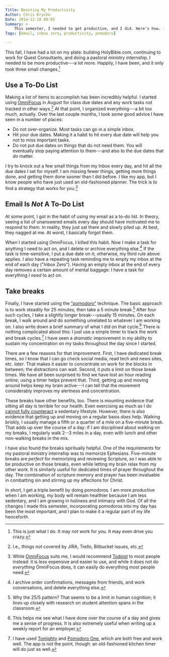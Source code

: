 ```yaml
---
Title: Boosting My Productivity
Author: Chris Krycho
Date: 2014-12-18 08:05
Summary: >
    This semester, I needed to get productive, and I did. Here's how. (To-do lists, Inbox Zero, and pomodoros!)
Tags: [email, inbox zero, productivity, pomodoro]

---
```


This fall, I have had a lot on my plate: building HolyBible.com, continuing to
work for Quest Consultants, and doing a pastoral ministry internship. I needed
to be more productive---a lot more. Happily, I have been, and it only took three
small changes.[^personal]

## Use a To-Do List

Making a list of items to accomplish has been incredibly helpful. I started
using [OmniFocus] in August for class due dates and any work tasks not tracked
in other ways.[^tracker] At that point, I organized everything---a bit too much,
actually. Over the last couple months, I took some good advice I have seen in a
number of places:

  - Do not over-organize. Most tasks can go in a simple inbox.
  - Hit your due dates. Making it a habit to hit every due date will help you
    not to miss important tasks.
  - Do not put due dates on things that do not need them. You will eventually
    stop paying attention to them---and also to the due dates that *do* matter.

I try to knock out a few small things from my Inbox every day, and hit all the
due dates I set for myself. I am missing fewer things, getting more things done,
and getting them done sooner than I did before. I like my app, but I know people
who have just used an old-fashioned planner. The trick is to find a strategy
that works for you.[^app]

## Email Is *Not* A To-Do List

At some point, I got in the habit of using my email as a to-do list. In theory,
seeing a list of unanswered emails every day should have motivated me to respond
to them. In reality, they just sat there and slowly piled up. At best, they
nagged at me. At worst, I basically forgot them.

When I started using OmniFocus, I killed this habit. Now I make a task for
anything I need to act on, and I delete or archive everything else.[^email] If
the task is time-sensitive, I put a due date on it; otherwise, my third rule
above applies. I also have a repeating task reminding me to empty my inbox at
the end of each day ("Inbox Zero"). Having an empty inbox at the end of every
day removes a certain amount of mental baggage: I have a task for everything I
*need* to act on.

## Take breaks

Finally, I have started using the ["pomodoro"] technique. The basic approach is
to work steadily for 25 minutes, then take a 5 minute break.[^25/5] After four
such cycles, I take a slightly longer break---usually 15 minutes. On each break,
I walk around and do something unrelated to whatever I am working on. I also
write down a brief summary of what I did on that cycle.[^summary] There is
nothing complicated about this: I just use a simple timer to track the work and
break cycles.[^timer] I have seen a *dramatic* improvement in my ability to
sustain my concentration on my tasks throughout the day since I started.

There are a few reasons for that improvement. First, I have dedicated break
times, so I know that I can go check social media, read tech and news sites,
etc. *later*. That makes it easier to concentrate on work for the blocks in
between; the distractions can wait. Second, it puts a limit on those break
times. We have all been surprised to find we have lost an hour reading online;
using a timer helps prevent that. Third, getting up and moving around helps keep
my brain active---I can tell that the movement considerably improves my
alertness and concentration.

These breaks have other benefits, too. There is mounting evidence that sitting
all day is terrible for our health. Even exercising as much as I do [cannot
fully counteract][npr] a sedentary lifestyle. However, there is also evidence
that getting up and moving on a regular basis *does* help. Walking briskly, I
usually manage a fifth or a quarter of a mile on a five-minute break. That adds
up over the course of a day: if I am disciplined about walking on my breaks, I
regularly walk 2--3 miles in a day, even with lunch and other non-walking breaks
in the mix.

I have also found the breaks spiritually helpful. One of the requirements for my
pastoral ministry internship was to memorize Ephesians. Five-minute breaks are
*perfect* for memorizing and reviewing Scripture, so I was able to be productive
on those breaks, even while letting my brain relax from my other work. It is
similarly useful for dedicated times of prayer throughout the day. The
combination of scripture memory and prayer has been invaluable in combatting sin
and stirring up my affections for Christ.

In short, I get a triple benefit by doing pomodoros. I am more productive when I
am working, my body will remain healthier because I am less sedentary, and I am
growing in holiness and intimacy with God. Of all the changes I made this
semester, incorporating pomodoros into my day has been the most important, and I
plan to make it a regular part of my life henceforth.

[^personal]: This is just what I do. It may not work for you. It may even drive
    you crazy.

[^tracker]: I.e., things not covered by JIRA, Trello, Bitbucket issues, etc.

[^app]: While [OmniFocus] suits me, I would recommend [Todoist] to most people
    instead: it is less expensive and easier to use, and while it does not do
    *everything* OmniFocus does, it can easily do everything most people need.

[^email]: I archive order confirmations, messages from friends, and work
    conversations, and delete everything else.

[^25/5]: Why the 25/5 pattern? That seems to be a limit in human cognition; it
    lines up closely with research on student attention spans in the classroom.

[^timer]: I have used [Tomighty] and [Pomodoro One], which are both free and
    work well. The app is not the point, though: an old-fashioned kitchen timer
    will do just as well.

[^summary]: This helps me see what I have done over the course of a day and
    gives me a sense of progress. It is also extremely useful when writing up a
    weekly report for an employer.

[OmniFocus]: https://www.omnigroup.com/omnifocus/
[Todoist]: https://en.todoist.com/
["pomodoro"]: http://en.wikipedia.org/wiki/Pomodoro_Technique
[npr]: http://www.npr.org/2011/04/25/135575490/sitting-all-day-worse-for-you-than-you-might-think "Sitting All Day: Worse For You Than You Might Think"
[Tomighty]: http://www.tomighty.org/
[Pomodoro One]: https://itunes.apple.com/us/app/pomodoro-one/id907364780?mt=12
